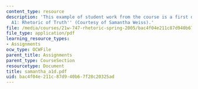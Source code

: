 ```yaml
---
content_type: resource
description: 'This example of student work from the course is a first draft for ''Assignment
  A1: Rhetoric of Truth'' (Courtesy of Samantha Weiss).'
file: /media/courses/21w-747-rhetoric-spring-2005/bac4f04e211c87d940b67f28c20325ad_samantha_a1d.pdf
file_type: application/pdf
learning_resource_types:
- Assignments
ocw_type: OCWFile
parent_title: Assignments
parent_type: CourseSection
resourcetype: Document
title: samantha_a1d.pdf
uid: bac4f04e-211c-87d9-40b6-7f28c20325ad
---
```


